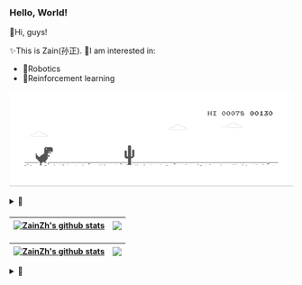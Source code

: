 ### Hello, World!
👋Hi, guys! 

✨This is Zain(孙正).
🤔I am interested in:
- 🤖️Robotics 
- 🧠Reinforcement learning


![Dino](https://raw.githubusercontent.com/praveenscience/praveenscience/master/dino.gif)

<details>
<summary>🌱</summary>
<pre><code>

<!--START_SECTION:waka-->
**I'm an Early 🐤** 

```text
🌞 Morning    46 commits     ██░░░░░░░░░░░░░░░░░░░░░░░   9.56% 
🌆 Daytime    257 commits    █████████████░░░░░░░░░░░░   53.43% 
🌃 Evening    169 commits    ████████░░░░░░░░░░░░░░░░░   35.14% 
🌙 Night      9 commits      ░░░░░░░░░░░░░░░░░░░░░░░░░   1.87%

```
📅 **I'm Most Productive on Thursday** 

```text
Monday       79 commits     ████░░░░░░░░░░░░░░░░░░░░░   16.42% 
Tuesday      57 commits     ███░░░░░░░░░░░░░░░░░░░░░░   11.85% 
Wednesday    102 commits    █████░░░░░░░░░░░░░░░░░░░░   21.21% 
Thursday     128 commits    ██████░░░░░░░░░░░░░░░░░░░   26.61% 
Friday       80 commits     ████░░░░░░░░░░░░░░░░░░░░░   16.63% 
Saturday     22 commits     █░░░░░░░░░░░░░░░░░░░░░░░░   4.57% 
Sunday       13 commits     ░░░░░░░░░░░░░░░░░░░░░░░░░   2.7%

```


📊 **This Week I Spent My Time On** 

```text
⌚︎ Time Zone: Asia/Shanghai

💬 Programming Languages: 
Python                   22 hrs 11 mins      ██████████████████████░░░   90.13% 
YAML                     1 hr 19 mins        █░░░░░░░░░░░░░░░░░░░░░░░░   5.36% 
JSON                     43 mins             ░░░░░░░░░░░░░░░░░░░░░░░░░   2.97% 
Cython                   7 mins              ░░░░░░░░░░░░░░░░░░░░░░░░░   0.53% 
Shell Script             7 mins              ░░░░░░░░░░░░░░░░░░░░░░░░░   0.49%

🔥 Editors: 
PyCharm                  23 hrs 48 mins      ████████████████████████░   96.71% 
VS Code                  43 mins             ░░░░░░░░░░░░░░░░░░░░░░░░░   2.95% 
CLion                    4 mins              ░░░░░░░░░░░░░░░░░░░░░░░░░   0.33%

💻 Operating System: 
Linux                    24 hrs 37 mins      █████████████████████████   100.0%

```

**I Mostly Code in Python** 

```text
Python                   11 repos            ██████████████░░░░░░░░░░░   57.89% 
C++                      6 repos             ████████░░░░░░░░░░░░░░░░░   31.58% 
Jupyter Notebook         1 repo              █░░░░░░░░░░░░░░░░░░░░░░░░   5.26% 
C                        1 repo              █░░░░░░░░░░░░░░░░░░░░░░░░   5.26%

```



 Last Updated on 12/12/2022 01:37:46 UTC
<!--END_SECTION:waka-->
</code></pre>
</details>



#### 
| <a href="https://github.com/ZainZh/github-readme-stats"><img align="center" src="https://github-readme-stats-an0fxpx8x-zainzh.vercel.app/api/top-langs/?username=ZainZh&layout=compact&show_icons=true&include_all_commits=true&theme=buefy&hide_border=true" alt="ZainZh's github stats" /></a> | <a href="https://github.com/ZainZh/github-readme-stats"><img align="center" src="https://github-readme-stats-an0fxpx8x-zainzh.vercel.app/api/wakatime?username=ZainZh&layout=compact&theme=buefy&hide_border=true&langs_count=8" /></a> |
| ------------- | ------------- |

#### 
| <a href="https://github.com/ZainZh/github-readme-stats"><img align="center" src="https://github-readme-stats-an0fxpx8x-zainzh.vercel.app/api?username=ZainZh&show_icons=true&include_all_commits=true&theme=buefy&hide_border=true" alt="ZainZh's github stats" /></a> | <a href="https://github.com/ZainZh/github-readme-stats"><img align="center" src="https://github-readme-streak-stats.herokuapp.com/?user=ZainZh&layout=compact&theme=buefy&hide_border=true" /></a> |
| --- | --- |


<details>
<summary>💬</summary>
<pre><code>

Most Used Languages: The language that I used most in all projects.
Wakatime Stats: My working time stats in the past fourteen days.
Github stats: My growth process.
</code></pre>
</details>

<!--
**ZainZh/ZainZh** is a ✨ _special_ ✨ repository because its `README.md` (this file) appears on your GitHub profile.

Here are some ideas to get you started:

- 🔭 I’m currently working on ...
- 🌱 I’m currently learning ...
- 👯 I’m looking to collaborate on ...
- 🤔 I’m looking for help with ...
- 💬 Ask me about ...
- 📫 How to reach me: ...
- 😄 Pronouns: ...
- ⚡ Fun fact: ...
-->

